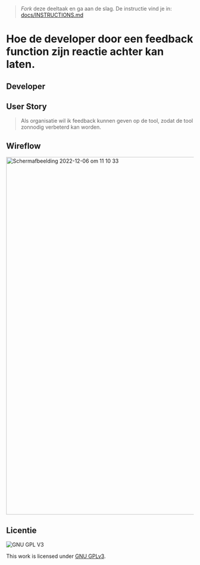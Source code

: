 > _Fork_ deze deeltaak en ga aan de slag. De instructie vind je in: [docs/INSTRUCTIONS.md](docs/INSTRUCTIONS.md)

# Hoe de developer door een feedback function zijn reactie achter kan laten.
<!-- Geef je opdracht een titel en schrijf in één zin wat het is -->

## Developer
<!-- Het is duidelijk wie de gebruiker is -->

## User Story
<!-- Er is een User Story geschreven van de interactie -->
> Als organisatie wil ik feedback kunnen geven op de tool, zodat de tool zonnodig verbeterd kan worden.

## Wireflow
<!-- Toon de wireflow -->
<img width="960" alt="Schermafbeelding 2022-12-06 om 11 10 33" src="https://user-images.githubusercontent.com/89298385/205882493-be58ca42-5792-4571-97c8-00b6b0b3a10f.png">

 

## Licentie

![GNU GPL V3](https://www.gnu.org/graphics/gplv3-127x51.png)

This work is licensed under [GNU GPLv3](./LICENSE).
